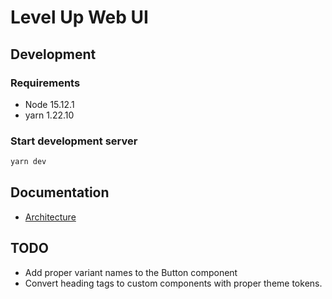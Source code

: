 # Level Up Web UI

## Development

### Requirements

- Node 15.12.1
- yarn 1.22.10

### Start development server

```bash
yarn dev
```

## Documentation

- [Architecture](docs/architecture.md)

## TODO

- Add proper variant names to the Button component
- Convert heading tags to custom components with proper theme tokens.
